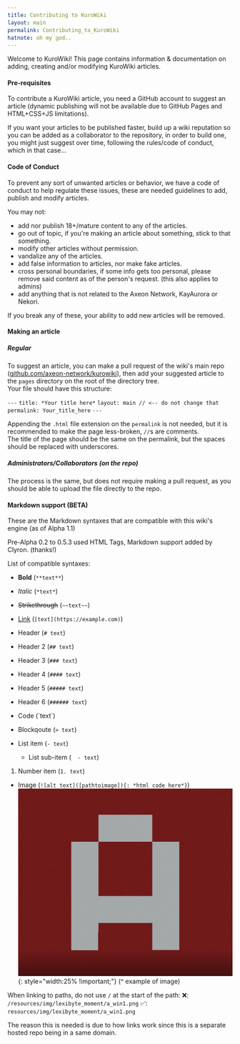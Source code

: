 ```yaml
---
title: Contributing to KuroWiki
layout: main
permalink: Contributing_to_KuroWiki
hatnote: oh my god..
---
```


Welcome to KuroWiki! This page contains information & documentation on adding, creating and/or modifying KuroWiki articles.

#### Pre-requisites

To contribute a KuroWiki article, you need a GitHub account to suggest an article (dynamic publishing will not be available due to GitHub Pages and HTML+CSS+JS limitations).

If you want your articles to be published faster, build up a wiki reputation so you can be added as a collaborator to the repository, in order to build one, you might just suggest over time, following the rules/code of conduct, which in that case...

#### Code of Conduct

To prevent any sort of unwanted articles or behavior, we have a code of conduct to help regulate these issues, these are needed guidelines to add, publish and modify articles.

You may not:

- add nor publish 18+/mature content to any of the articles.
- go out of topic, if you're making an article about something, stick to that something.
- modify other articles without permission.
- vandalize any of the articles.
- add false information to articles, nor make fake articles.
- cross personal boundaries, if some info gets too personal, please remove said content as of the person's request. (this also applies to admins)
- add anything that is not related to the Axeon Network, KayAurora or Nekori. 

If you break any of these, your ability to add new articles will be removed.

#### Making an article

##### Regular

To suggest an article, you can make a pull request of the wiki's main repo ([github.com/axeon-network/kurowiki](https://github.com/axeon-network/kurowiki)), then add your suggested article to the `pages` directory on the root of the directory tree.<br>Your file should have this structure:

`---`
`title: *Your title here*`
`layout: main // <-- do not change that`
`permalink: Your_title_here`
`---`


Appending the `.html` file extension on the `permalink` is not needed, but it is recommended to make the page less-broken, `//`s are comments.<br>The title of the page should be the same on the permalink, but the spaces should be replaced with underscores.

##### Administrators/Collaborators (on the repo)

The process is the same, but does not require making a pull request, as you should be able to upload the file directly to the repo.

#### Markdown support (BETA)
These are the Markdown syntaxes that are compatible with this wiki's engine (as of Alpha 1.1)

Pre-Alpha 0.2 to 0.5.3 used HTML Tags, Markdown support added by Clyron. (thanks!)

List of compatible syntaxes:

- **Bold** (`**text**`)
- *Italic* (`*text*`)
- ~~Strikethrough~~ (`~~text~~`)
- [Link](https://example.com) (`[text](https://example.com)`)
- Header (`# text`)
- Header 2 (`## text`)
- Header 3 (`### text`)
- Header 4 (`#### text`)
- Header 5 (`##### text`)
- Header 6 (`###### text`)
- Code (\`text`)
- Blockqoute (`> text`)


- List item (`- text`)
    - List sub-item (`  - text`)

1. Number item (`1. text`)
- Image (`![alt text]([pathtoimage]){: *html code here*}`)
![horicraft A](resources/img/articles/a_emoji/a_horicraft.png){: style="width:25% !important;"}
(^ example of image)

When linking to paths, do not use `/` at the start of the path:
❌: `/resources/img/lexibyte_moment/a_win1.png`
✅: `resources/img/lexibyte_moment/a_win1.png`

The reason this is needed is due to how links work since this is a separate hosted repo being in a same domain.
